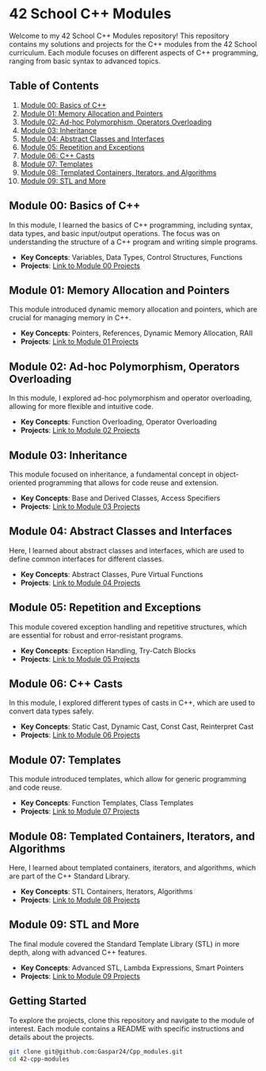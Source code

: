 # 42 School C++ Modules

Welcome to my 42 School C++ Modules repository! This repository contains my solutions and projects for the C++ modules from the 42 School curriculum. Each module focuses on different aspects of C++ programming, ranging from basic syntax to advanced topics.

## Table of Contents

1. [Module 00: Basics of C++](#module-00-basics-of-c)
2. [Module 01: Memory Allocation and Pointers](#module-01-memory-allocation-and-pointers)
3. [Module 02: Ad-hoc Polymorphism, Operators Overloading](#module-02-ad-hoc-polymorphism-operators-overloading)
4. [Module 03: Inheritance](#module-03-inheritance)
5. [Module 04: Abstract Classes and Interfaces](#module-04-abstract-classes-and-interfaces)
6. [Module 05: Repetition and Exceptions](#module-05-repetition-and-exceptions)
7. [Module 06: C++ Casts](#module-06-c-casts)
8. [Module 07: Templates](#module-07-templates)
9. [Module 08: Templated Containers, Iterators, and Algorithms](#module-08-templated-containers-iterators-and-algorithms)
10. [Module 09: STL and More](#module-09-stl-and-more)

## Module 00: Basics of C++

In this module, I learned the basics of C++ programming, including syntax, data types, and basic input/output operations. The focus was on understanding the structure of a C++ program and writing simple programs.

- **Key Concepts**: Variables, Data Types, Control Structures, Functions
- **Projects**: [Link to Module 00 Projects](#)

## Module 01: Memory Allocation and Pointers

This module introduced dynamic memory allocation and pointers, which are crucial for managing memory in C++.

- **Key Concepts**: Pointers, References, Dynamic Memory Allocation, RAII
- **Projects**: [Link to Module 01 Projects](#)

## Module 02: Ad-hoc Polymorphism, Operators Overloading

In this module, I explored ad-hoc polymorphism and operator overloading, allowing for more flexible and intuitive code.

- **Key Concepts**: Function Overloading, Operator Overloading
- **Projects**: [Link to Module 02 Projects](#)

## Module 03: Inheritance

This module focused on inheritance, a fundamental concept in object-oriented programming that allows for code reuse and extension.

- **Key Concepts**: Base and Derived Classes, Access Specifiers
- **Projects**: [Link to Module 03 Projects](#)

## Module 04: Abstract Classes and Interfaces

Here, I learned about abstract classes and interfaces, which are used to define common interfaces for different classes.

- **Key Concepts**: Abstract Classes, Pure Virtual Functions
- **Projects**: [Link to Module 04 Projects](#)

## Module 05: Repetition and Exceptions

This module covered exception handling and repetitive structures, which are essential for robust and error-resistant programs.

- **Key Concepts**: Exception Handling, Try-Catch Blocks
- **Projects**: [Link to Module 05 Projects](#)

## Module 06: C++ Casts

In this module, I explored different types of casts in C++, which are used to convert data types safely.

- **Key Concepts**: Static Cast, Dynamic Cast, Const Cast, Reinterpret Cast
- **Projects**: [Link to Module 06 Projects](#)

## Module 07: Templates

This module introduced templates, which allow for generic programming and code reuse.

- **Key Concepts**: Function Templates, Class Templates
- **Projects**: [Link to Module 07 Projects](#)

## Module 08: Templated Containers, Iterators, and Algorithms

Here, I learned about templated containers, iterators, and algorithms, which are part of the C++ Standard Library.

- **Key Concepts**: STL Containers, Iterators, Algorithms
- **Projects**: [Link to Module 08 Projects](#)

## Module 09: STL and More

The final module covered the Standard Template Library (STL) in more depth, along with advanced C++ features.

- **Key Concepts**: Advanced STL, Lambda Expressions, Smart Pointers
- **Projects**: [Link to Module 09 Projects](#)

## Getting Started

To explore the projects, clone this repository and navigate to the module of interest. Each module contains a README with specific instructions and details about the projects.

```bash
git clone git@github.com:Gaspar24/Cpp_modules.git
cd 42-cpp-modules
